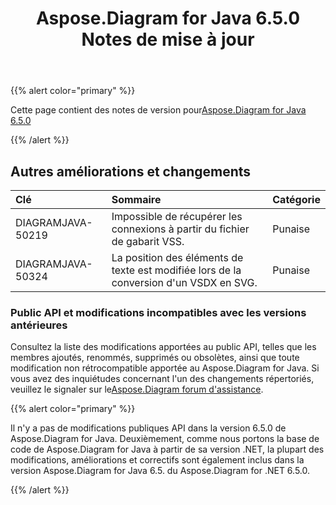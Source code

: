 ﻿---
title: Aspose.Diagram for Java 6.5.0 Notes de mise à jour
type: docs
weight: 70
url: /fr/java/aspose-diagram-for-java-6-5-0-release-notes/
---
{{% alert color="primary" %}} 

 Cette page contient des notes de version pour[Aspose.Diagram for Java 6.5.0](https://docs.aspose.com/diagram/java/aspose-diagram-for-java-6-5-0-release-notes/)

{{% /alert %}} 
## **Autres améliorations et changements**

|**Clé**|**Sommaire**|**Catégorie**|
|:- |:- |:- |
|DIAGRAMJAVA-50219|Impossible de récupérer les connexions à partir du fichier de gabarit VSS.|Punaise|
|DIAGRAMJAVA-50324|La position des éléments de texte est modifiée lors de la conversion d'un VSDX en SVG.|Punaise|
### **Public API et modifications incompatibles avec les versions antérieures**
Consultez la liste des modifications apportées au public API, telles que les membres ajoutés, renommés, supprimés ou obsolètes, ainsi que toute modification non rétrocompatible apportée au Aspose.Diagram for Java. Si vous avez des inquiétudes concernant l'un des changements répertoriés, veuillez le signaler sur le[Aspose.Diagram forum d'assistance](https://forum.aspose.com/c/diagram/17).

{{% alert color="primary" %}} 

Il n'y a pas de modifications publiques API dans la version 6.5.0 de Aspose.Diagram for Java. Deuxièmement, comme nous portons la base de code de Aspose.Diagram for Java à partir de sa version .NET, la plupart des modifications, améliorations et correctifs sont également inclus dans la version Aspose.Diagram for Java 6.5. du Aspose.Diagram for .NET 6.5.0.

{{% /alert %}}
